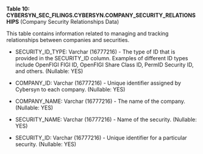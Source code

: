 **Table 10: CYBERSYN_SEC_FILINGS.CYBERSYN.COMPANY_SECURITY_RELATIONSHIPS** (Company Security Relationships Data)

This table contains information related to managing and tracking relationships between companies and securities.

- SECURITY_ID_TYPE: Varchar (16777216) - The type of ID that is provided in the SECURITY_ID column. Examples of different ID types include OpenFIGI FIGI ID, OpenFIGI Share Class ID, PermID Security ID, and others. (Nullable: YES)

- COMPANY_ID: Varchar (16777216) - Unique identifier assigned by Cybersyn to each company. (Nullable: YES)

- COMPANY_NAME: Varchar (16777216) - The name of the company. (Nullable: YES)

- SECURITY_NAME: Varchar (16777216) - Name of the security. (Nullable: YES)

- SECURITY_ID: Varchar (16777216) - Unique identifier for a particular security. (Nullable: YES)

